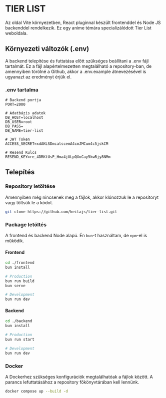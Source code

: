 # TIER LIST

Az oldal Vite környezetben, React pluginnal készült frontenddel és Node JS backenddel rendelkezik. Ez egy anime témára specializálódott Tier List weboldala.

## Környezeti változók (.env)

A backend telepítése és futtatása előtt szükséges beállítani a .env fájl tartalmát. Ez a fájl alapértelmezetten megtalálható a repository-ban, de amennyiben törölné a Github, akkor a .env.example átnevezésével is ugyanazt az eredményt érjük el.

### .env tartalma

```dotenv
# Backend portja
PORT=2000

# Adatbázis adatok
DB_HOST=localhost
DB_USER=root
DB_PASS=
DB_NAME=tier-list

# JWT Token
ACCESS_SECRET=xdAKLSDmcalscemA4cmJMCum4c5jskCM

# Resend Kulcs
RESEND_KEY=re_4DRKtUsP_Hma4jULpQXoCay5kwRjy8NMm
```

## Telepítés

### Repository letöltése

Amennyiben még nincsenek meg a fájlok, akkor klónozzuk le a repositoryt vagy töltsük le a kódot.

```bash
git clone https://github.com/keitajs/tier-list.git
```

### Package letöltés

A frontend és backend Node alapú. Én ``bun``-t használtam, de ``npm``-el is működik.

#### Frontend

```bash
cd ./frontend
bun install

# Production
bun run build
bun serve

# Development
bun run dev
```

#### Backend

```bash
cd ./backend
bun install

# Production
bun run start

# Development
bun run dev
```

### Docker

A Dockerhez szükséges konfigurációk megtalálhatóak a fájlok között. A parancs lefuttatásához a repository főkönyvtárában kell lennünk.

```bash
docker compose up --build -d
```
